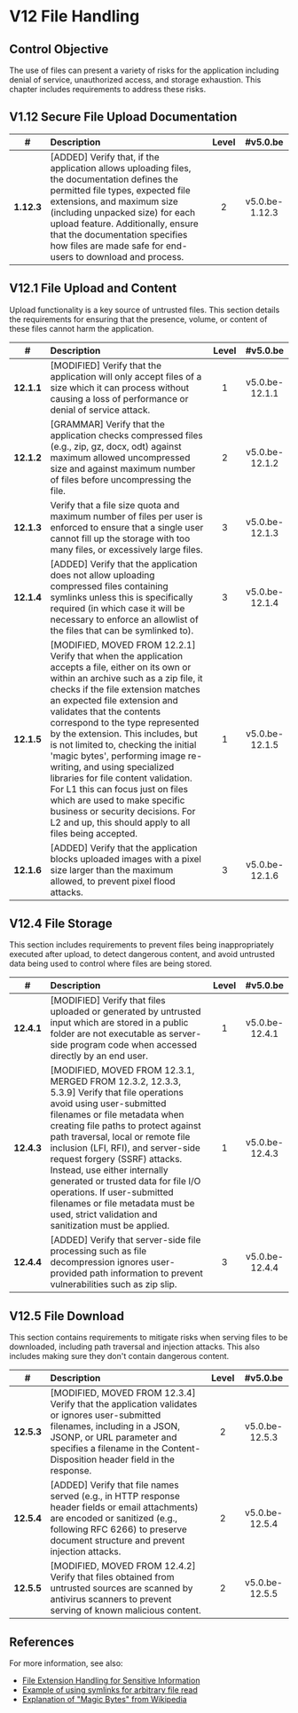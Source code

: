 # V12 File Handling

## Control Objective

The use of files can present a variety of risks for the application including denial of service, unauthorized access, and storage exhaustion. This chapter includes requirements to address these risks.

## V1.12 Secure File Upload Documentation

| # | Description | Level | #v5.0.be |
| :---: | :--- | :---: | :---: |
| **1.12.3** | [ADDED] Verify that, if the application allows uploading files, the documentation defines the permitted file types, expected file extensions, and maximum size (including unpacked size) for each upload feature. Additionally, ensure that the documentation specifies how files are made safe for end-users to download and process. | 2 | v5.0.be-1.12.3 |

## V12.1 File Upload and Content

Upload functionality is a key source of untrusted files. This section details the requirements for ensuring that the presence, volume, or content of these files cannot harm the application.

| # | Description | Level | #v5.0.be |
| :---: | :--- | :---: | :---: |
| **12.1.1** | [MODIFIED] Verify that the application will only accept files of a size which it can process without causing a loss of performance or denial of service attack. | 1 | v5.0.be-12.1.1 |
| **12.1.2** | [GRAMMAR] Verify that the application checks compressed files (e.g., zip, gz, docx, odt) against maximum allowed uncompressed size and against maximum number of files before uncompressing the file. | 2 | v5.0.be-12.1.2 |
| **12.1.3** | Verify that a file size quota and maximum number of files per user is enforced to ensure that a single user cannot fill up the storage with too many files, or excessively large files. | 3 | v5.0.be-12.1.3 |
| **12.1.4** | [ADDED] Verify that the application does not allow uploading compressed files containing symlinks unless this is specifically required (in which case it will be necessary to enforce an allowlist of the files that can be symlinked to). | 3 | v5.0.be-12.1.4 |
| **12.1.5** | [MODIFIED, MOVED FROM 12.2.1] Verify that when the application accepts a file, either on its own or within an archive such as a zip file, it checks if the file extension matches an expected file extension and validates that the contents correspond to the type represented by the extension. This includes, but is not limited to, checking the initial 'magic bytes', performing image re-writing, and using specialized libraries for file content validation. For L1 this can focus just on files which are used to make specific business or security decisions. For L2 and up, this should apply to all files being accepted. | 1 | v5.0.be-12.1.5 |
| **12.1.6** | [ADDED] Verify that the application blocks uploaded images with a pixel size larger than the maximum allowed, to prevent pixel flood attacks. | 3 | v5.0.be-12.1.6 |

## V12.4 File Storage

This section includes requirements to prevent files being inappropriately executed after upload, to detect dangerous content, and avoid untrusted data being used to control where files are being stored.

| # | Description | Level | #v5.0.be |
| :---: | :--- | :---: | :---: |
| **12.4.1** | [MODIFIED] Verify that files uploaded or generated by untrusted input which are stored in a public folder are not executable as server-side program code when accessed directly by an end user. | 1 | v5.0.be-12.4.1 |
| **12.4.3** | [MODIFIED, MOVED FROM 12.3.1, MERGED FROM 12.3.2, 12.3.3, 5.3.9] Verify that file operations avoid using user-submitted filenames or file metadata when creating file paths to protect against path traversal, local or remote file inclusion (LFI, RFI), and server-side request forgery (SSRF) attacks. Instead, use either internally generated or trusted data for file I/O operations. If user-submitted filenames or file metadata must be used, strict validation and sanitization must be applied. | 1 | v5.0.be-12.4.3 |
| **12.4.4** | [ADDED] Verify that server-side file processing such as file decompression ignores user-provided path information to prevent vulnerabilities such as zip slip. | 3 | v5.0.be-12.4.4 |

## V12.5 File Download

This section contains requirements to mitigate risks when serving files to be downloaded, including path traversal and injection attacks. This also includes making sure they don't contain dangerous content.

| # | Description | Level | #v5.0.be |
| :---: | :--- | :---: | :---: |
| **12.5.3** | [MODIFIED, MOVED FROM 12.3.4] Verify that the application validates or ignores user-submitted filenames, including in a JSON, JSONP, or URL parameter and specifies a filename in the Content-Disposition header field in the response. | 2 | v5.0.be-12.5.3 |
| **12.5.4** | [ADDED] Verify that file names served (e.g., in HTTP response header fields or email attachments) are encoded or sanitized (e.g., following RFC 6266) to preserve document structure and prevent injection attacks. | 2 | v5.0.be-12.5.4 |
| **12.5.5** | [MODIFIED, MOVED FROM 12.4.2] Verify that files obtained from untrusted sources are scanned by antivirus scanners to prevent serving of known malicious content. | 2 | v5.0.be-12.5.5 |

## References

For more information, see also:

* [File Extension Handling for Sensitive Information](https://owasp.org/www-community/vulnerabilities/Unrestricted_File_Upload)
* [Example of using symlinks for arbitrary file read](https://hackerone.com/reports/1439593)
* [Explanation of "Magic Bytes" from Wikipedia](https://en.wikipedia.org/wiki/List_of_file_signatures)
